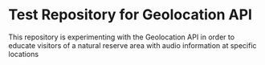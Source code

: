 # Test Repository for Geolocation API
This repository is experimenting with the Geolocation API in order to educate visitors of a natural reserve area with audio information at specific locations
